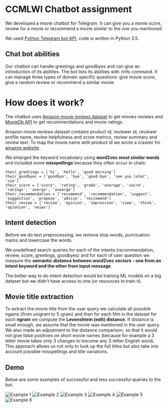 # CCMLWI Chatbot assignment

We developed a movie chatbot for Telegram. It can give you a movie score, review for a movie or recommend a movie similar to the one you mentioned.

We used [Python Telegram bot API](https://github.com/python-telegram-bot/python-telegram-bot), code is written in Python 3.5.

## Chat bot abilities
Our chatbot can handle greetings and goodbyes and can give an introduction of its abilities. The bot lists its abilities with /info command.
It can manage three types of domain specific questions: give movie score, give a random review or recommend a similar movie.


# How does it work?
The chatbot uses [Amazon movie reviews dataset](https://snap.stanford.edu/data/web-Movies.html) to get movies reviews and
[MovieDb API](https://www.themoviedb.org) to get recommendations and movie ratings.

Amazon movie reviews dataset contains product id, reviewer id, reviewer profile name, review helpfulness and score metrics, review summary and review text.
To map the movie name with product id we wrote a crawler for [amazon website](https://www.amazon.com/product-reviews/).

We enlarged the keyword vocabulary using **word2vec most similar words** and included some **misspellings** because they often occur in chats:
```
their_greetings = ['hi', 'hello', 'good morning']
their_goodbyes = ['goodbye', 'bye', 'good-bye', 'see you later', 'cya']
their_score = ['score', 'rating', 'grade', 'average', 'socre', 'ratings', 'averge', 'avearge']
their_recommendation = ['recommend', 'recommendation', 'suggest', 'suggestion', 'propose', 'advise', 'reccomend']
their_review = ['review', 'opinion', 'impression', 'view', 'think', 'opionion', 'veiws']
```

## Intent detection

Before we do text preprocessing, we remove stop words, punctuation marks and lowercase the words.

We predefined search queries for each of the intents (recommendation, review, score, greetings, goodbyes) and for each of user question we measure the **semantic distance between word2vec vectors - one from an intent keyword and the other from input message**.

The better way to do intent detection would be training ML models on a big dataset but we didn't have access to one (or resources to train it).

## Movie title extraction
To extract the movie title from the user query we calculate all possible ngams (from unigram to 5-gram) and then
for each film in the dataset for each **ngram** we compute the **Levenshtein (edit) distance**. If distance is small enough,
we assume that the movie was mentioned in the user query. We also made an adjustment to the distance comparison, so that it would not give false positives on short movie names (because for example a 3 letter movie takes only 3 changes to become any 3-letter English word).
This approach allows us not only to look up the full titles but also take into account possible misspellings and title variations.

## Demo
Below are some examples of successful and less successful queries to the bot.

![Example 1](images/example1.jpg)
![Example 2](images/example2.jpg)
![Example 3](images/example3.jpg)
![Example 4](images/example4.jpg)
![Example 5](images/example5.jpg)
![Example 6](images/example6.jpg)
